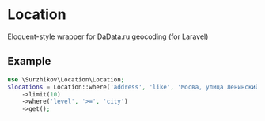 # Location
Eloquent-style wrapper for DaData.ru geocoding (for Laravel)

## Example

```php
use \Surzhikov\Location\Location;
$locations = Location::where('address', 'like', 'Мосва, улица Ленинский просп дом 4')
    ->limit(10)
    ->where('level', '>=', 'city')
    ->get();
```

